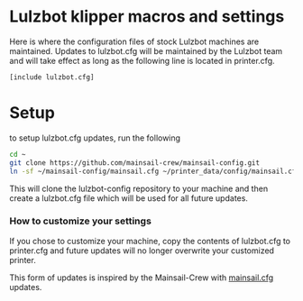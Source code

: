 # Lulzbot klipper macros and settings

Here is where the configuration files of stock Lulzbot machines are maintained. Updates to lulzbot.cfg will be maintained by the Lulzbot team and will take effect as long as the following line is located in printer.cfg.

```
[include lulzbot.cfg]
```

# Setup

to setup lulzbot.cfg updates, run the following

```sh
cd ~
git clone https://github.com/mainsail-crew/mainsail-config.git
ln -sf ~/mainsail-config/mainsail.cfg ~/printer_data/config/mainsail.cfg
```

This will clone the lulzbot-config repository to your machine and then create a lulzbot.cfg file which will be used for all future updates.

### How to customize your settings

If you chose to customize your machine, copy the contents of lulzbot.cfg to printer.cfg and future updates will no longer overwrite your customized printer.


This form of updates is inspired by the Mainsail-Crew with [mainsail.cfg](https://github.com/mainsail-crew/mainsail-config) updates.
